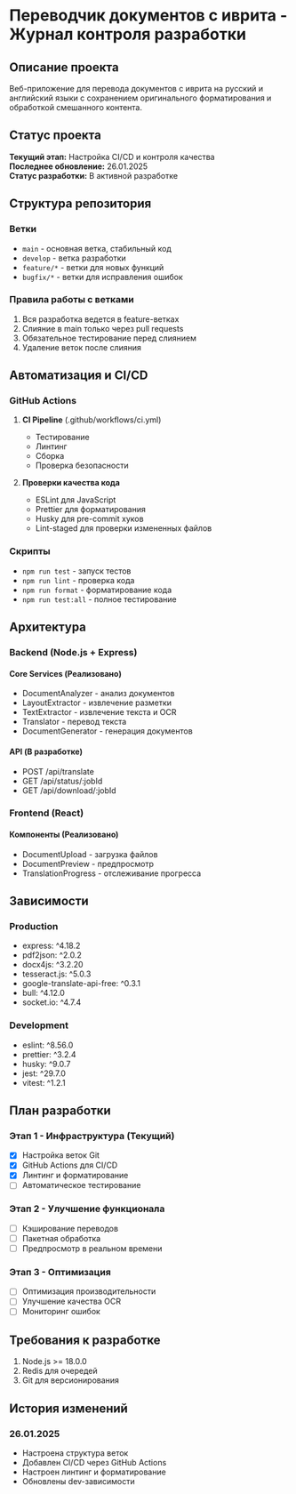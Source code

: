 # Переводчик документов с иврита - Журнал контроля разработки

## Описание проекта
Веб-приложение для перевода документов с иврита на русский и английский языки с сохранением оригинального форматирования и обработкой смешанного контента.

## Статус проекта
**Текущий этап:** Настройка CI/CD и контроля качества  
**Последнее обновление:** 26.01.2025  
**Статус разработки:** В активной разработке

## Структура репозитория

### Ветки
- `main` - основная ветка, стабильный код
- `develop` - ветка разработки
- `feature/*` - ветки для новых функций
- `bugfix/*` - ветки для исправления ошибок

### Правила работы с ветками
1. Вся разработка ведется в feature-ветках
2. Слияние в main только через pull requests
3. Обязательное тестирование перед слиянием
4. Удаление веток после слияния

## Автоматизация и CI/CD

### GitHub Actions
1. **CI Pipeline** (.github/workflows/ci.yml)
   - Тестирование
   - Линтинг
   - Сборка
   - Проверка безопасности

2. **Проверки качества кода**
   - ESLint для JavaScript
   - Prettier для форматирования
   - Husky для pre-commit хуков
   - Lint-staged для проверки измененных файлов

### Скрипты
- `npm run test` - запуск тестов
- `npm run lint` - проверка кода
- `npm run format` - форматирование кода
- `npm run test:all` - полное тестирование

## Архитектура

### Backend (Node.js + Express)
#### Core Services (Реализовано)
- DocumentAnalyzer - анализ документов
- LayoutExtractor - извлечение разметки
- TextExtractor - извлечение текста и OCR
- Translator - перевод текста
- DocumentGenerator - генерация документов

#### API (В разработке)
- POST /api/translate
- GET /api/status/:jobId
- GET /api/download/:jobId

### Frontend (React)
#### Компоненты (Реализовано)
- DocumentUpload - загрузка файлов
- DocumentPreview - предпросмотр
- TranslationProgress - отслеживание прогресса

## Зависимости

### Production
- express: ^4.18.2
- pdf2json: ^2.0.2
- docx4js: ^3.2.20
- tesseract.js: ^5.0.3
- google-translate-api-free: ^0.3.1
- bull: ^4.12.0
- socket.io: ^4.7.4

### Development
- eslint: ^8.56.0
- prettier: ^3.2.4
- husky: ^9.0.7
- jest: ^29.7.0
- vitest: ^1.2.1

## План разработки

### Этап 1 - Инфраструктура (Текущий)
- [x] Настройка веток Git
- [x] GitHub Actions для CI/CD
- [x] Линтинг и форматирование
- [ ] Автоматическое тестирование

### Этап 2 - Улучшение функционала
- [ ] Кэширование переводов
- [ ] Пакетная обработка
- [ ] Предпросмотр в реальном времени

### Этап 3 - Оптимизация
- [ ] Оптимизация производительности
- [ ] Улучшение качества OCR
- [ ] Мониторинг ошибок

## Требования к разработке
1. Node.js >= 18.0.0
2. Redis для очередей
3. Git для версионирования

## История изменений

### 26.01.2025
- Настроена структура веток
- Добавлен CI/CD через GitHub Actions
- Настроен линтинг и форматирование
- Обновлены dev-зависимости
